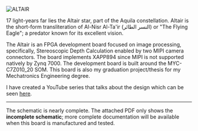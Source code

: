 ![ALTAIR](https://github.com/user-attachments/assets/b61b74c0-defb-4e71-bc80-f6e173e74274)

17 light-years far lies the Altair star, part of the Aquila constellation. Altair is the short-form transliteration of Al-Nisr Al-Ta'ir (النسر الطائر) or "The Flying Eagle"; a predator known for its excellent vision.

The Altair is an FPGA development board focused on image processing, specifically, Stereoscopic Depth Calculation enabled by two MIPI camera connectors. The board implements XAPP894 since MIPI is not supported natively by Zynq 7000. The development board is built around the MYC-C7Z010_20 SOM. This board is also my graduation project/thesis for my Mechatronics Engineering degree.

I have created a YouTube series that talks about the design which can be seen [here](https://www.youtube.com/@hasanthesyrian_).

---

The schematic is nearly complete. The attached PDF only shows the **incomplete schematic**; more complete documentation will be available when this board is manufactured and tested.
